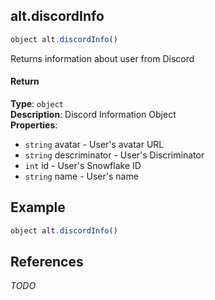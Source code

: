 [//]: # (version=90146c4e742ce71e8d915edaabb7e65bb1302f2906b419014330f87d436e9f75)

## alt.discordInfo

```js
object alt.discordInfo()
```

Returns information about user from Discord

#### Return

**Type**: `object`  
**Description**: Discord Information Object  
**Properties**:
- `string` avatar - User's avatar URL  
- `string` descriminator - User's Discriminator  
- `int` id - User's Snowflake ID  
- `string` name - User's name  

## Example

```js
object alt.discordInfo()
```

## References

*TODO*
